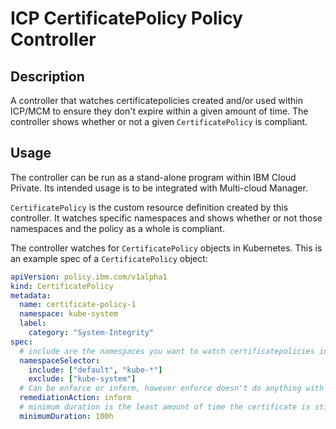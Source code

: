 # ICP CertificatePolicy Policy Controller
## Description
A controller that watches certificatepolicies created and/or used within ICP/MCM to ensure they don't expire within a given amount of time. The controller shows whether or not a given `CertificatePolicy` is compliant.

## Usage
The controller can be run as a stand-alone program within IBM Cloud Private. Its intended usage is to be integrated with Multi-cloud Manager.

`CertificatePolicy` is the custom resource definition created by this controller. It watches specific namespaces and shows whether or not those namespaces and the policy as a whole is compliant.

The controller watches for `CertificatePolicy` objects in Kubernetes. This is an example spec of a `CertificatePolicy` object:

```yaml
apiVersion: policy.ibm.com/v1alpha1
kind: CertificatePolicy
metadata:
  name: certificate-policy-1
  namespace: kube-system
  label:
    category: "System-Integrity"
spec:
  # include are the namespaces you want to watch certificatepolicies in, while exclude are the namespaces you explicitly do not want to watch
  namespaceSelector:
    include: ["default", "kube-*"]
    exclude: ["kube-system"]
  # Can be enforce or inform, however enforce doesn't do anything with regards to this controller
  remediationAction: inform
  # minimum duration is the least amount of time the certificate is still valid before it is considered non-compliant
  minimumDuration: 100h
```
